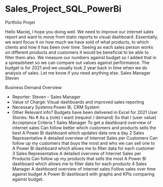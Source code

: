# Sales_Project_SQL_PowerBi
Portfolio Projet

Hello Maciej,
I hope you doing well. We need to improve our internet sales report and want to move from static reports to visual dashboard. 
Essentially, we want focus it on how much we have sold of what products, to which clients and how it has been over time. 
Seeing as each sales person works on different products and customers it would be beneficial to be able to filter them also.
We measure our numbers against budget so I added that in a spreadsheet so we can compare out values against performance. 
The budget is for 2021 and we usually look 2 year back in time when we do analysis of sales. 
Let me know if you need anything else. 
Sales Manager Steven 

Business Demand Overview:
-	Reporter: Steven – Sales Manager
-	Value of Charge: Visual dashboards and improved sales reporting 
-	Necessary Systems:Power Bi, CRM System
-	Other Relevant info? Budgets have been delivered in Excel for 2021
User Stories:
No #	As a (role)	I want (request / demand)	So that I (user value)	Acceptance Criteria
1	Sales Manager	To get a dashboard overview of internet sales	Can follow better which customers and products sells the best	A Power Bi dashboard which updates data one a day
2	Sales Representative	A detailed overview of Internet Sales per Customers	Can follow up my customers that buys the most and who we can sell one to	A Power Bi dashboard which allows me to filter data for each customer
3	Sales Representative	A detailed overview of Internet Sales per Products	Can follow up my products that sells the most 	A Power Bi dashboard which allows me to filter data for each products
4	Sales Manager	A dashboard overview of internet sales	Follow sales over time against budget	A Power Bi dashboard with graphs and KPIs comparing against budget. 

